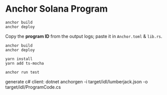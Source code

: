 
# Anchor Solana Program

```shell
anchor build
anchor deploy
```

Copy the **program ID** from the output logs; paste it in `Anchor.toml` & `lib.rs`.

```shell
anchor build
anchor deploy

yarn install
yarn add ts-mocha

anchor run test
```

generate c# client: 
dotnet anchorgen -i target/idl/lumberjack.json -o target/idl/ProgramCode.cs
